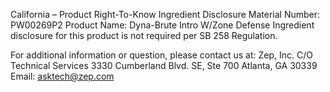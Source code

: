  
 
 
California – Product Right-To-Know Ingredient Disclosure 
Material Number: PW00269P2 
Product Name: Dyna-Brute Intro W/Zone Defense 
Ingredient disclosure for this product is not required per SB 258 Regulation. 
 
For additional information or question, please contact us at: 
Zep, Inc. 
C/O Technical Services 
3330 Cumberland Blvd. SE, Ste 700 
Atlanta, GA 30339 
Email: asktech@zep.com 
 
 
 
 
